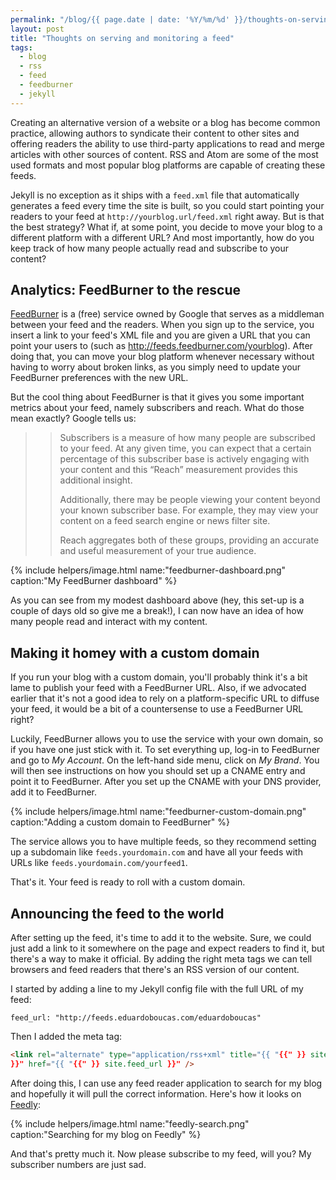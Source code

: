 ```yaml
---
permalink: "/blog/{{ page.date | date: '%Y/%m/%d' }}/thoughts-on-serving-and-monitoring-a-feed.html"
layout: post
title: "Thoughts on serving and monitoring a feed"
tags:
  - blog
  - rss
  - feed
  - feedburner
  - jekyll
---
```


Creating an alternative version of a website or a blog has become common practice, allowing authors to syndicate their content to other sites and offering readers the ability to use third-party applications to read and merge articles with other sources of content. RSS and Atom are some of the most used formats and most popular blog platforms are capable of creating these feeds.

Jekyll is no exception as it ships with a `feed.xml` file that automatically generates a feed every time the site is built, so you could start pointing your readers to your feed at `http://yourblog.url/feed.xml` right away. But is that the best strategy? What if, at some point, you decide to move your blog to a different platform with a different URL? And most importantly, how do you keep track of how many people actually read and subscribe to your content?<!--more-->

## Analytics: FeedBurner to the rescue

[FeedBurner](http://feedburner.google.com) is a (free) service owned by Google that serves as a middleman between your feed and the readers. When you sign up to the service, you insert a link to your feed's XML file and you are given a URL that you can point your users to (such as http://feeds.feedburner.com/yourblog). After doing that, you can move your blog platform whenever necessary without having to worry about broken links, as you simply need to update your FeedBurner preferences with the new URL.

But the cool thing about FeedBurner is that it gives you some important metrics about your feed, namely subscribers and reach. What do those mean exactly? Google tells us:

> > Subscribers is a measure of how many people are subscribed to your feed. At any given time, you can expect that a certain percentage of this subscriber base is actively engaging with your content and this “Reach” measurement provides this additional insight.
> >
> > Additionally, there may be people viewing your content beyond your known subscriber base. For example, they may view your content on a feed search engine or news filter site.
> >
> > Reach aggregates both of these groups, providing an accurate and useful measurement of your true audience.

{% include helpers/image.html name:"feedburner-dashboard.png" caption:"My FeedBurner dashboard" %}

As you can see from my modest dashboard above (hey, this set-up is a couple of days old so give me a break!), I can now have an idea of how many people read and interact with my content.

## Making it homey with a custom domain

If you run your blog with a custom domain, you'll probably think it's a bit lame to publish your feed with a FeedBurner URL. Also, if we advocated earlier that it's not a good idea to rely on a platform-specific URL to diffuse your feed, it would be a bit of a countersense to
use a FeedBurner URL right?

Luckily, FeedBurner allows you to use the service with your own domain, so if you have one just stick with it. To set everything up, log-in to FeedBurner and go to _My Account_. On the left-hand side menu, click on _My Brand_. You will then see instructions on how you should set up a CNAME entry and point it to FeedBurner.
After you set up the CNAME with your DNS provider, add it to FeedBurner.

{% include helpers/image.html name:"feedburner-custom-domain.png" caption:"Adding a custom domain to FeedBurner" %}

The service allows you to have multiple feeds, so they recommend setting up a subdomain like `feeds.yourdomain.com` and have all your feeds with URLs like `feeds.yourdomain.com/yourfeed1`.

That's it. Your feed is ready to roll with a custom domain.

## Announcing the feed to the world

After setting up the feed, it's time to add it to the website. Sure, we could just add a link to it somewhere on the page and expect readers to find it, but there's a way to make it official. By adding the right meta tags we can tell browsers and feed readers that there's an RSS version of our content.

I started by adding a line to my Jekyll config file with the full URL of my feed:

```text
feed_url: "http://feeds.eduardoboucas.com/eduardoboucas"
```

Then I added the meta tag:

```html
<link rel="alternate" type="application/rss+xml" title="{{ "{{" }} site.title
}}" href="{{ "{{" }} site.feed_url }}" />
```

After doing this, I can use any feed reader application to search for my blog and hopefully it will pull the correct information. Here's how it looks on [Feedly](http://feedly.com/):

{% include helpers/image.html name:"feedly-search.png" caption:"Searching for my blog on Feedly" %}

And that's pretty much it. Now please subscribe to my feed, will you? My subscriber numbers are just sad.<!--tomb-->
